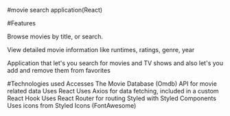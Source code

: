 #movie search application(React)

#Features

Browse movies by title, or search.

View detailed movie information like runtimes, ratings, genre, year

Application that let's you search for movies and TV shows and also let's you add and remove them from favorites


#Technologies used
Accesses The Movie Database (Omdb) API for movie related data
Uses React
Uses Axios for data fetching, included in a custom React Hook
Uses React Router for routing
Styled with Styled Components
Uses icons from Styled Icons (FontAwesome)



